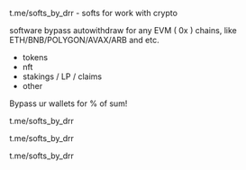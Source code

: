 t.me/softs_by_drr - softs for work with crypto 

software bypass autowithdraw for any EVM ( 0x ) chains, like ETH/BNB/POLYGON/AVAX/ARB and etc.

- tokens
- nft
- stakings / LP / claims
- other

Bypass ur wallets for % of sum!

t.me/softs_by_drr

t.me/softs_by_drr

t.me/softs_by_drr
